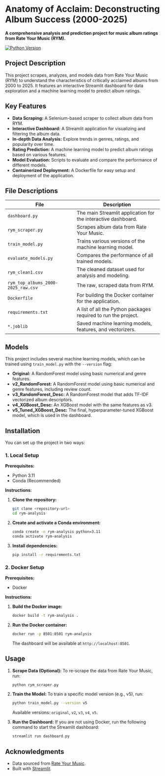 # Anatomy of Acclaim: Deconstructing Album Success (2000-2025)

**A comprehensive analysis and prediction project for music album ratings from Rate Your Music (RYM).**

[![Python Version](https://img.shields.io/badge/python-3.11-blue.svg)](https://www.python.org/)

## Project Description

This project scrapes, analyzes, and models data from Rate Your Music (RYM) to understand the characteristics of critically acclaimed albums from 2000 to 2025. It features an interactive Streamlit dashboard for data exploration and a machine learning model to predict album ratings.

## Key Features

*   **Data Scraping:** A Selenium-based scraper to collect album data from RYM.
*   **Interactive Dashboard:** A Streamlit application for visualizing and filtering the album data.
*   **In-depth Data Analysis:** Explore trends in genres, ratings, and popularity over time.
*   **Rating Prediction:** A machine learning model to predict album ratings based on various features.
*   **Model Evaluation:** Scripts to evaluate and compare the performance of different models.
*   **Containerized Deployment:** A Dockerfile for easy setup and deployment of the application.

## File Descriptions

| File                          | Description                                                                 |
| ----------------------------- | --------------------------------------------------------------------------- |
| `dashboard.py`                | The main Streamlit application for the interactive dashboard.               |
| `rym_scraper.py`              | Scrapes album data from Rate Your Music.                                    |
| `train_model.py`              | Trains various versions of the machine learning model.                      |
| `evaluate_models.py`          | Compares the performance of all trained models.                             |
| `rym_clean1.csv`              | The cleaned dataset used for analysis and modeling.                         |
| `rym_top_albums_2000-2025_raw.csv` | The raw, scraped data from RYM.                                         |
| `Dockerfile`                  | For building the Docker container for the application.                      |
| `requirements.txt`            | A list of all the Python packages required to run the project.              |
| `*.joblib`                    | Saved machine learning models, features, and vectorizers.                   |

## Models

This project includes several machine learning models, which can be trained using `train_model.py` with the `--version` flag:

*   **Original:** A RandomForest model using basic numerical and genre features.
*   **v2_RandomForest:** A RandomForest model using basic numerical and genre features, including review count.
*   **v3_RandomForest_Desc:** A RandomForest model that adds TF-IDF vectorized album descriptors.
*   **v4_XGBoost_Desc:** An XGBoost model with the same features as v3.
*   **v5_Tuned_XGBoost_Desc:** The final, hyperparameter-tuned XGBoost model, which is used in the dashboard.

## Installation

You can set up the project in two ways:

### 1. Local Setup

**Prerequisites:**
*   Python 3.11
*   Conda (Recommended)

**Instructions:**

1.  **Clone the repository:**
    ```bash
    git clone <repository-url>
    cd rym-analysis
    ```

2.  **Create and activate a Conda environment:**
    ```bash
    conda create -n rym-analysis python=3.11
    conda activate rym-analysis
    ```

3.  **Install dependencies:**
    ```bash
    pip install -r requirements.txt
    ```

### 2. Docker Setup

**Prerequisites:**
*   Docker

**Instructions:**

1.  **Build the Docker image:**
    ```bash
    docker build -t rym-analysis .
    ```

2.  **Run the Docker container:**
    ```bash
    docker run -p 8501:8501 rym-analysis
    ```
    The dashboard will be available at `http://localhost:8501`.

## Usage

1.  **Scrape Data (Optional):**
    To re-scrape the data from Rate Your Music, run:
    ```bash
    python rym_scraper.py
    ```

2.  **Train the Model:**
    To train a specific model version (e.g., v5), run:
    ```bash
    python train_model.py --version v5
    ```
    Available versions: `original`, `v2`, `v3`, `v4`, `v5`.

3.  **Run the Dashboard:**
    If you are not using Docker, run the following command to start the Streamlit dashboard:
    ```bash
    streamlit run dashboard.py
    ```

## Acknowledgments

*   Data sourced from [Rate Your Music](https://rateyourmusic.com/).
*   Built with [Streamlit](https://streamlit.io/).
